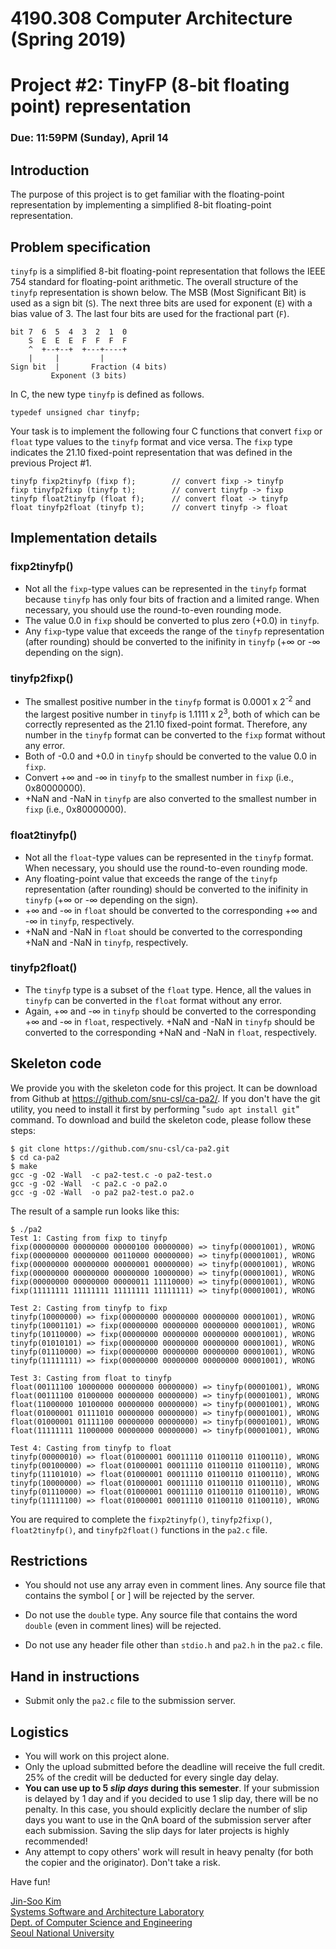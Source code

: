 # 4190.308 Computer Architecture (Spring 2019)
# Project #2: TinyFP (8-bit floating point) representation
### Due: 11:59PM (Sunday), April 14


## Introduction

The purpose of this project is to get familiar with the floating-point representation by implementing a simplified 8-bit floating-point representation.

## Problem specification

`tinyfp` is a simplified 8-bit floating-point representation that follows the IEEE 754 standard for floating-point arithmetic. The overall structure of the `tinyfp` representation is shown below. The MSB (Most Significant Bit) is used as a sign bit (`S`). The next three bits are used for exponent (`E`) with a bias value of 3. The last four bits are used for the fractional part (`F`).

```
bit 7  6  5  4  3  2  1  0
    S  E  E  E  F  F  F  F
    ^  +--+--+  +---+----+
    |     |         |                       
Sign bit  |       Fraction (4 bits)
         Exponent (3 bits)                   
```

In C, the new type `tinyfp` is defined as follows.

```
typedef unsigned char tinyfp;
```

Your task is to implement the following four C functions that convert `fixp` or `float` type values to the `tinyfp` format and vice versa. The `fixp` type indicates the 21.10 fixed-point representation that was defined in the previous Project #1.

```
tinyfp fixp2tinyfp (fixp f);        // convert fixp -> tinyfp
fixp tinyfp2fixp (tinyfp t);        // convert tinyfp -> fixp
tinyfp float2tinyfp (float f);      // convert float -> tinyfp
float tinyfp2float (tinyfp t);      // convert tinyfp -> float
```

## Implementation details

### fixp2tinyfp()

 * Not all the `fixp`-type values can be represented in the `tinyfp` format because `tinyfp` has only four bits of fraction and a limited range. When necessary, you should use the round-to-even rounding mode.
 * The value 0.0 in `fixp` should be converted to plus zero (+0.0) in `tinyfp`.
 * Any `fixp`-type value that exceeds the range of the `tinyfp` representation (after rounding) should be converted to the inifinity in `tinyfp` (+&infin; or -&infin; depending on the sign).

### tinyfp2fixp()
 * The smallest positive number in the `tinyfp` format is 0.0001 x 2<sup>-2</sup> and the largest positive number in `tinyfp` is 1.1111 x 2<sup>3</sup>, both of which can be correctly represented as the 21.10 fixed-point format. Therefore, any number in the `tinyfp` format can be converted to the `fixp` format without any error.
 * Both of -0.0 and +0.0 in `tinyfp` should be converted to the value 0.0 in `fixp`.
 * Convert +&infin; and -&infin; in `tinyfp` to the smallest number in `fixp` (i.e., 0x80000000).
 * +NaN and -NaN in `tinyfp` are also converted to the smallest number in `fixp` (i.e., 0x80000000).

### float2tinyfp()
 * Not all the `float`-type values can be represented in the `tinyfp` format. When necessary, you should use the round-to-even rounding mode.
 * Any floating-point value that exceeds the range of the `tinyfp` representation (after rounding) should be converted to the inifinity in `tinyfp` (+&infin; or -&infin; depending on the sign).
 * +&infin; and -&infin; in `float` should be converted to the corresponding +&infin; and -&infin; in `tinyfp`, respectively.
 * +NaN and -NaN in `float` should be converted to the corresponding +NaN and -NaN in `tinyfp`, respectively.

### tinyfp2float()
 * The `tinyfp` type is a subset of the `float` type. Hence, all the values in `tinyfp` can be converted in the `float` format without any error.
 * Again, +&infin; and -&infin; in `tinyfp` should be converted to the corresponding +&infin; and -&infin; in `float`, respectively. +NaN and -NaN in `tinyfp` should be converted to the corresponding +NaN and -NaN in `float`, respectively.


## Skeleton code

We provide you with the skeleton code for this project. It can be download from Github at https://github.com/snu-csl/ca-pa2/. If you don't have the git utility, you need to install it first by performing "`sudo apt install git`" command. To download and build the skeleton code, please follow these steps:

```
$ git clone https://github.com/snu-csl/ca-pa2.git
$ cd ca-pa2
$ make
gcc -g -O2 -Wall  -c pa2-test.c -o pa2-test.o
gcc -g -O2 -Wall  -c pa2.c -o pa2.o
gcc -g -O2 -Wall  -o pa2 pa2-test.o pa2.o
```

The result of a sample run looks like this:

```
$ ./pa2
Test 1: Casting from fixp to tinyfp
fixp(00000000 00000000 00000100 00000000) => tinyfp(00001001), WRONG
fixp(00000000 00000000 00110000 00000000) => tinyfp(00001001), WRONG
fixp(00000000 00000000 00000001 00000000) => tinyfp(00001001), WRONG
fixp(00000000 00000000 00000000 10000000) => tinyfp(00001001), WRONG
fixp(00000000 00000000 00000011 11110000) => tinyfp(00001001), WRONG
fixp(11111111 11111111 11111111 11111111) => tinyfp(00001001), WRONG

Test 2: Casting from tinyfp to fixp
tinyfp(10000000) => fixp(00000000 00000000 00000000 00001001), WRONG
tinyfp(10001101) => fixp(00000000 00000000 00000000 00001001), WRONG
tinyfp(10110000) => fixp(00000000 00000000 00000000 00001001), WRONG
tinyfp(01010101) => fixp(00000000 00000000 00000000 00001001), WRONG
tinyfp(01110000) => fixp(00000000 00000000 00000000 00001001), WRONG
tinyfp(11111111) => fixp(00000000 00000000 00000000 00001001), WRONG

Test 3: Casting from float to tinyfp
float(00111100 10000000 00000000 00000000) => tinyfp(00001001), WRONG
float(00111100 01000000 00000000 00000000) => tinyfp(00001001), WRONG
float(11000000 10100000 00000000 00000000) => tinyfp(00001001), WRONG
float(01000001 01111010 00000000 00000000) => tinyfp(00001001), WRONG
float(01000001 01111100 00000000 00000000) => tinyfp(00001001), WRONG
float(11111111 11000000 00000000 00000000) => tinyfp(00001001), WRONG

Test 4: Casting from tinyfp to float
tinyfp(00000010) => float(01000001 00011110 01100110 01100110), WRONG
tinyfp(00100000) => float(01000001 00011110 01100110 01100110), WRONG
tinyfp(11101010) => float(01000001 00011110 01100110 01100110), WRONG
tinyfp(10000000) => float(01000001 00011110 01100110 01100110), WRONG
tinyfp(01110000) => float(01000001 00011110 01100110 01100110), WRONG
tinyfp(11111100) => float(01000001 00011110 01100110 01100110), WRONG
```

You are required to complete the `fixp2tinyfp()`, `tinyfp2fixp()`, `float2tinyfp()`, and `tinyfp2float()` functions in the `pa2.c` file.


## Restrictions

* You should not use any array even in comment lines. Any source file that contains the symbol [ or ] will be rejected by the server.

* Do not use the `double` type. Any source file that contains the word `double` (even in comment lines) will be rejected.

* Do not use any header file other than `stdio.h` and `pa2.h` in the `pa2.c` file.



## Hand in instructions

* Submit only the `pa2.c` file to the submission server.

## Logistics

* You will work on this project alone.
* Only the upload submitted before the deadline will receive the full credit. 25% of the credit will be deducted for every single day delay.
* __You can use up to 5 _slip days_ during this semester__. If your submission is delayed by 1 day and if you decided to use 1 slip day, there will be no penalty. In this case, you should explicitly declare the number of slip days you want to use in the QnA board of the submission server after each submission. Saving the slip days for later projects is highly recommended!
* Any attempt to copy others' work will result in heavy penalty (for both the copier and the originator). Don't take a risk.

Have fun!

[Jin-Soo Kim](mailto:jinsoo.kim_AT_snu.ac.kr)  
[Systems Software and Architecture Laboratory](http://csl.snu.ac.kr)  
[Dept. of Computer Science and Engineering](http://cse.snu.ac.kr)  
[Seoul National University](http://www.snu.ac.kr)
